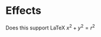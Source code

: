   <script type="text/javascript" async
     src="https://cdn.jsdelivr.net/npm/mathjax@3/es5/tex-mml-chtml.js">
   </script>

# Effects

Does this support LaTeX $x^2+y^2=r^2$

